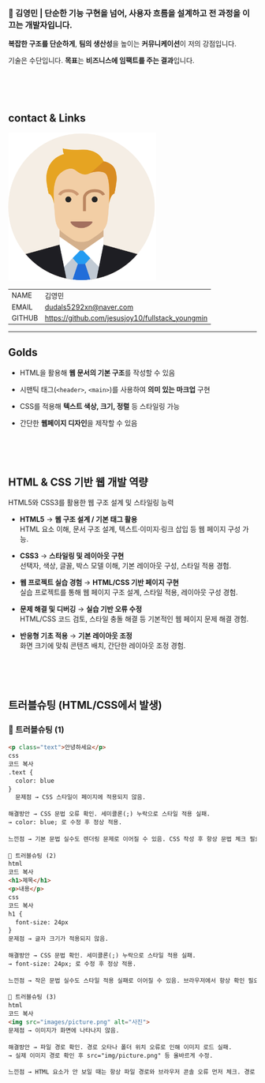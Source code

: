 ### 🎯 김영민 | 단순한 기능 구현을 넘어, 사용자 흐름을 설계하고 전 과정을 이끄는 개발자입니다.

**복잡한 구조를 단순하게**, **팀의 생산성**을 높이는 **커뮤니케이션**이 저의 강점입니다.

기술은 수단입니다. **목표**는 **비즈니스에 임팩트를 주는 결과**입니다.

<br/>
<br/>
<br/>

## contact & Links

<img src="./track002_web_basic/img/정장입은남성.png" alt= "프로필사진" width="300"/>

| | |
|-|-|
|NAME|김영민
|EMAIL|dudals5292xn@naver.com|
|GITHUB|https://github.com/jesusjoy10/fullstack_youngmin|

---

## Golds

- HTML을 활용해 **웹 문서의 기본 구조**를 작성할 수 있음  

- 시맨틱 태그(`<header>`, `<main>`)를 사용하여 **의미 있는 마크업** 구현  

- CSS를 적용해 **텍스트 색상, 크기, 정렬** 등 스타일링 가능  

- 간단한 **웹페이지 디자인**을 제작할 수 있음  
<br/>
<br/>
<br/> 

## HTML & CSS 기반 웹 개발 역량
HTML5와 CSS3를 활용한 웹 구조 설계 및 스타일링 능력

- **HTML5** → **웹 구조 설계 / 기본 태그 활용**  
  HTML 요소 이해, 문서 구조 설계, 텍스트·이미지·링크 삽입 등 웹 페이지 구성 가능.

- **CSS3** → **스타일링 및 레이아웃 구현**  
  선택자, 색상, 글꼴, 박스 모델 이해, 기본 레이아웃 구성, 스타일 적용 경험.

- **웹 프로젝트 실습 경험** → **HTML/CSS 기반 페이지 구현**  
  실습 프로젝트를 통해 웹 페이지 구조 설계, 스타일 적용, 레이아웃 구성 경험.

- **문제 해결 및 디버깅** → **실습 기반 오류 수정**  
  HTML/CSS 코드 검토, 스타일 충돌 해결 등 기본적인 웹 페이지 문제 해결 경험.

- **반응형 기초 적용** → **기본 레이아웃 조정**  
  화면 크기에 맞춰 콘텐츠 배치, 간단한 레이아웃 조정 경험.

<br/>
<br/>
<br/> 

## 트러블슈팅 (HTML/CSS에서 발생)

### 🔧 트러블슈팅 (1)
```html
<p class="text">안녕하세요</p>
css
코드 복사
.text {
  color: blue
}
  문제점 → CSS 스타일이 페이지에 적용되지 않음.

해결방안 → CSS 문법 오류 확인. 세미콜론(;) 누락으로 스타일 적용 실패.
→ color: blue; 로 수정 후 정상 적용.

느낀점 → 기본 문법 실수도 렌더링 문제로 이어질 수 있음. CSS 작성 후 항상 문법 체크 필요.

🔧 트러블슈팅 (2)
html
코드 복사
<h1>제목</h1>
<p>내용</p>
css
코드 복사
h1 {
  font-size: 24px
}
문제점 → 글자 크기가 적용되지 않음.

해결방안 → CSS 문법 확인. 세미콜론(;) 누락으로 스타일 적용 실패.
→ font-size: 24px; 로 수정 후 정상 적용.

느낀점 → 작은 문법 실수도 스타일 적용 실패로 이어질 수 있음. 브라우저에서 항상 확인 필요.

🔧 트러블슈팅 (3)
html
코드 복사
<img src="images/picture.png" alt="사진">
문제점 → 이미지가 화면에 나타나지 않음.

해결방안 → 파일 경로 확인. 경로 오타나 폴더 위치 오류로 인해 이미지 로드 실패.
→ 실제 이미지 경로 확인 후 src="img/picture.png" 등 올바르게 수정.

느낀점 → HTML 요소가 안 보일 때는 항상 파일 경로와 브라우저 콘솔 오류 먼저 체크. 경로 문제는 가장 흔한 오류임.
